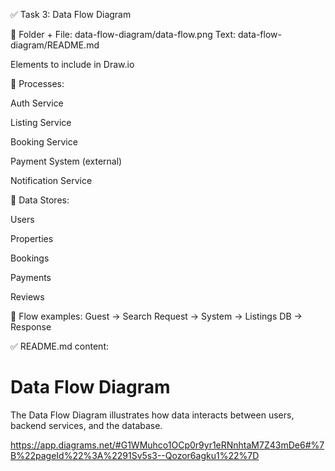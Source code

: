 ✅ Task 3: Data Flow Diagram

📌 Folder + File:
data-flow-diagram/data-flow.png
Text: data-flow-diagram/README.md

Elements to include in Draw.io

📌 Processes:

Auth Service

Listing Service

Booking Service

Payment System (external)

Notification Service

📌 Data Stores:

Users

Properties

Bookings

Payments

Reviews

📌 Flow examples:
Guest → Search Request → System → Listings DB → Response

✅ README.md content:

# Data Flow Diagram

The Data Flow Diagram illustrates how data interacts between users, backend services, and the database.

https://app.diagrams.net/#G1WMuhco1OCp0r9yr1eRNnhtaM7Z43mDe6#%7B%22pageId%22%3A%2291Sv5s3--Qozor6agku1%22%7D
